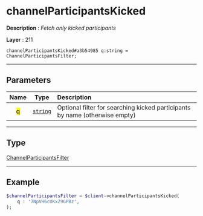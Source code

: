 # channelParticipantsKicked

**Description** : *Fetch only kicked participants*

**Layer** : 211

```tl
channelParticipantsKicked#a3b54985 q:string = ChannelParticipantsFilter;
```

---

## Parameters

| Name | Type | Description |
| :---: | :---: | :--- |
| <mark>q</mark> | [`string`](type/string) | Optional filter for searching kicked participants by name (otherwise empty) |

---

## Type

[ChannelParticipantsFilter](type/ChannelParticipantsFilter)

---

## Example

```php
$channelParticipantsFilter = $client->channelParticipantsKicked(
	q : '7NpVH6cUKxZ9GPBz',
);
```
